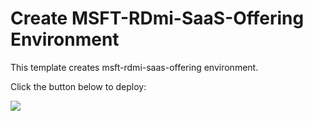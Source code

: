 # Create MSFT-RDmi-SaaS-Offering Environment

This template creates msft-rdmi-saas-offering environment.

Click the button below to deploy:

<a href="https://portal.azure.com/#create/Microsoft.Template/uri/https%3A%2F%2Fraw.githubusercontent.com%2FAzure%2FRDS-Templates%2Fmaster%2Frdmi-peopletech%2Fmsft-rdmi-saas-offering%2Fazuredeploy.json" target="_blank">
    <img src="http://azuredeploy.net/deploybutton.png"/>
</a>




